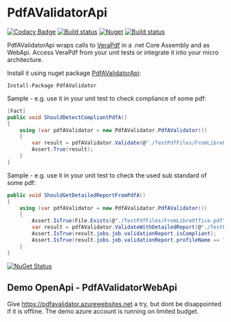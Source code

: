 # PdfAValidatorApi

[![Codacy Badge](https://api.codacy.com/project/badge/Grade/30d54e6caa344b12b27f0d725cac52d9)](https://app.codacy.com/app/stesee/PdfAValidatorApi?utm_source=github.com&utm_medium=referral&utm_content=Codeuctivity/PdfAValidatorApi&utm_campaign=Badge_Grade_Settings)
[![Build status](https://ci.appveyor.com/api/projects/status/hwa0obfdvoxy9wkw?svg=true)](https://ci.appveyor.com/project/stesee/pdfavalidatorapi) [![Nuget](https://img.shields.io/nuget/v/PdfaValidator.svg)](https://www.nuget.org/packages/PdfAValidator/)
[![Build status](https://codeuctivity.visualstudio.com/PdfAValidatorApi/_apis/build/status/PdfAValidator%20-%20CI)](https://codeuctivity.visualstudio.com/PdfAValidatorApi/_build/latest?definitionId=1)

PdfAValidatorApi wraps calls to [VeraPdf](http://www.preforma-project.eu/pdfa-conformance-checker.html) in a .net Core Assembly and as WebApi. Access VeraPdf from your unit tests or integrate it into your micro architecture.

Install it using nuget package [PdfAValidatorApi](https://www.nuget.org/packages/PdfAValidator/):

    Install-Package PdfAValidator

Sample - e.g. use it in your unit test to check compliance of some pdf:

  ```C#
  [Fact]
  public void ShouldDetectCompliantPdfA()
  {
      using (var pdfAValidator = new PdfAValidator.PdfAValidator())
      {
          var result = pdfAValidator.Validate(@"./TestPdfFiles/FromLibreOffice.pdf");
          Assert.True(result);
      }
  }
  ```

Sample - e.g. use it in your unit test to check the used sub standard of some pdf:

  ```C#
  public void ShouldGetDetailedReportFromPdfA()
  {
      using (var pdfAValidator = new PdfAValidator.PdfAValidator())
      {
          Assert.IsTrue(File.Exists(@"./TestPdfFiles/FromLibreOffice.pdf"));
          var result = pdfAValidator.ValidateWithDetailedReport(@"./TestPdfFiles/FromLibreOffice.pdf");
          Assert.IsTrue(result.jobs.job.validationReport.isCompliant);
          Assert.IsTrue(result.jobs.job.validationReport.profileName == "PDF/A-1A validation profile");
      }
  }
  ```

[![NuGet Status](http://nugetstatus.com/PdfAValidator.png)](http://nugetstatus.com/packages/PdfAValidator)

## Demo OpenApi - PdfAValidatorWebApi

Give <https://pdfavalidator.azurewebsites.net> a try, but dont be disappointed if it is offline. The demo azure account is running on limited budget.
